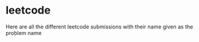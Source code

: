 # leetcode
Here are all the different leetcode submissions with their name given as the problem name

